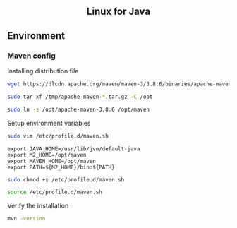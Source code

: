 <h2 align="center">Linux for Java</h2>

## Environment

### Maven config

Installing distribution file

```bash
wget https://dlcdn.apache.org/maven/maven-3/3.8.6/binaries/apache-maven-3.8.6-bin.tar.gz -P /tmp
```

```bash
sudo tar xf /tmp/apache-maven-*.tar.gz -C /opt
```

```bash
sudo ln -s /opt/apache-maven-3.8.6 /opt/maven
```


Setup environment variables

```bash
sudo vim /etc/profile.d/maven.sh
```

```file
export JAVA_HOME=/usr/lib/jvm/default-java
export M2_HOME=/opt/maven
export MAVEN_HOME=/opt/maven
export PATH=${M2_HOME}/bin:${PATH}
```

```bash
sudo chmod +x /etc/profile.d/maven.sh
```

```bash
source /etc/profile.d/maven.sh
```

Verify the installation

```bash
mvn -version
```
